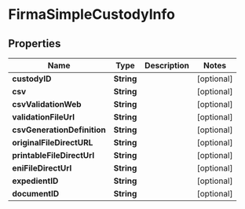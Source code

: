 

# FirmaSimpleCustodyInfo


## Properties

| Name | Type | Description | Notes |
|------------ | ------------- | ------------- | -------------|
|**custodyID** | **String** |  |  [optional] |
|**csv** | **String** |  |  [optional] |
|**csvValidationWeb** | **String** |  |  [optional] |
|**validationFileUrl** | **String** |  |  [optional] |
|**csvGenerationDefinition** | **String** |  |  [optional] |
|**originalFileDirectURL** | **String** |  |  [optional] |
|**printableFileDirectUrl** | **String** |  |  [optional] |
|**eniFileDirectUrl** | **String** |  |  [optional] |
|**expedientID** | **String** |  |  [optional] |
|**documentID** | **String** |  |  [optional] |




